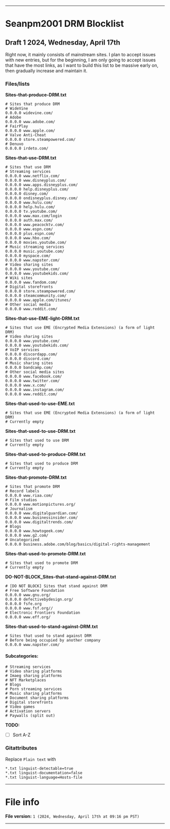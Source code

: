 
***

# Seanpm2001 DRM Blocklist

## Draft 1 2024, Wednesday, April 17th

Right now, it mainly consists of mainstream sites. I plan to accept issues with new entries, but for the beginning, I am only going to accept issues that have the most links, as I want to build this list to be massive early on, then gradually increase and maintain it.

### Files/lists

**Sites-that-produce-DRM.txt**

```hosts-file
# Sites that produce DRM
# WideVine
0.0.0.0 widevine.com/
# Adobe
0.0.0.0 www.adobe.com/
# FairPlay
0.0.0.0 www.apple.com/
# Valve Anti-Cheat
0.0.0.0 store.steampowered.com/
# Denuvo
0.0.0.0 irdeto.com/
```

**Sites-that-use-DRM.txt**

```hosts-file
# Sites that use DRM
# Streaming services
0.0.0.0 www.netflix.com/
0.0.0.0 www.disneyplus.com/
0.0.0.0 www.apps.disneyplus.com/
0.0.0.0 help.disneyplus.com/
0.0.0.0 disney.com/
0.0.0.0 ondisneyplus.disney.com/
0.0.0.0 www.hulu.com/
0.0.0.0 help.hulu.com/
0.0.0.0 tv.youtube.com/
0.0.0.0 www.max.com/login
0.0.0.0 auth.max.com/
0.0.0.0 www.peacocktv.com/
0.0.0.0 www.espn.com/
0.0.0.0 plus.espn.com/
0.0.0.0 www.hbo.com/
0.0.0.0 movies.youtube.com/
# Music streaming services
0.0.0.0 music.youtube.com/
0.0.0.0 myspace.com/
0.0.0.0 www.napster.com/
# Video sharing sites
0.0.0.0 www.youtube.com/
0.0.0.0 www.youtubekids.com/
# Wiki sites
0.0.0.0 www.fandom.com/
# Digital storefronts
0.0.0.0 store.steampowered.com/
0.0.0.0 steamcommunity.com/
0.0.0.0 www.apple.com/itunes/
# Other social media
0.0.0.0 www.reddit.com/
```

**Sites-that-use-EME-light-DRM.txt**

```hosts-file
# Sites that use EME (Encrypted Media Extensions) (a form of light DRM)
# Video sharing sites
0.0.0.0 www.youtube.com/
0.0.0.0 www.youtubekids.com/
# VoIP services
0.0.0.0 discordapp.com/
0.0.0.0 discord.com/
# Music sharing sites
0.0.0.0 bandcamp.com/
# Other social media sites
0.0.0.0 www.facebook.com/
0.0.0.0 www.twitter.com/
0.0.0.0 www.x.com/
0.0.0.0 www.instagram.com/
0.0.0.0 www.reddit.com/

```

**Sites-that-used-to-use-EME.txt**

```hosts-file
# Sites that use EME (Encrypted Media Extensions) (a form of light DRM)
# Currently empty
```

**Sites-that-used-to-use-DRM.txt**

```hosts-file
# Sites that used to use DRM
# Currently empty
```

**Sites-that-used-to-produce-DRM.txt**

```hosts-file
# Sites that used to produce DRM
# Currently empty
```

**Sites-that-promote-DRM.txt**

```hosts-file
# Sites that promote DRM
# Record labels
0.0.0.0 www.riaa.com/
# Film studios
0.0.0.0 www.motionpictures.org/
# Journalism
0.0.0.0 www.digitalguardian.com/
0.0.0.0 www.businessinsider.com/
0.0.0.0 www.digitaltrends.com/
# Blogs
0.0.0.0 www.howtogeek.com/
0.0.0.0 www.g2.com/
# Uncategorized
0.0.0.0 business.adobe.com/blog/basics/digital-rights-management
```

**Sites-that-used-to-promote-DRM.txt**

```hosts-file
# Sites that used to promote DRM
# Currently empty
```

**DO-NOT-BLOCK_Sites-that-stand-against-DRM.txt**

```hosts-file
# [DO NOT BLOCK] Sites that stand against DRM
# Free Software Foundation
0.0.0.0 www.gnu.org/
0.0.0.0 defectivebydesign.org/
0.0.0.0 fsfe.org
0.0.0.0 www.fsf.org//
# Electronic Frontiers Foundation
0.0.0.0 www.eff.org/
```

**Sites-that-used-to-stand-against-DRM.txt**

```hosts-file
# Sites that used to stand against DRM
# Before being occupied by another company
0.0.0.0 www.napster.com/
```

#### Subcategories:

```hosts-file
# Streaming services
# Video sharing platforms
# Imaeg sharing platforms
# NFT Marketplaces
# Blogs
# Porn streaming services
# Music sharing platforms
# Document sharing platforms
# Digital storefronts
# Video games
# Activation servers
# Paywalls (split out)
```

**TODO:**

- [ ] Sort A-Z

### Gitattributes

Replace `Plain text` with

```gitattributes
*.txt linguist-detectable=true
*.txt linguist-documentation=false
*.txt linguist-language=Hosts-file
```

***

# File info

**File version:** `1 (2024, Wednesday, April 17th at 09:16 pm PST)`

***

